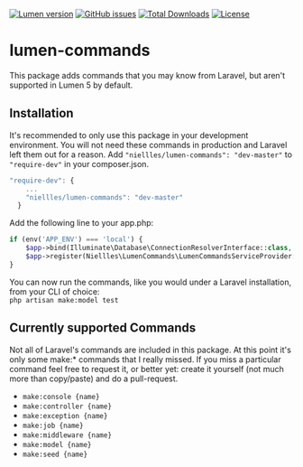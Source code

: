 [![Lumen version](https://img.shields.io/badge/lumen-5.*.*-blue.svg)](https://github.com/Niellles/lumen-commands/) [![GitHub issues](https://img.shields.io/github/issues/Niellles/lumen-commands.svg)](https://github.com/Niellles/lumen-commands/issues) [![Total Downloads](https://poser.pugx.org/niellles/lumen-commands/downloads?format=plastic)](https://packagist.org/packages/niellles/lumen-commands) [![License](https://poser.pugx.org/niellles/lumen-commands/license?format=plastic)](https://packagist.org/packages/niellles/lumen-commands)

# lumen-commands
This package adds commands that you may know from Laravel, but aren't supported in Lumen 5 by default.

## Installation
It's recommended to only use this package in your development environment. You will not need these commands in production and Laravel left them out for a reason.
Add `"niellles/lumen-commands": "dev-master"` to `"require-dev"` in your composer.json.
```javascript
"require-dev": {
    ...
    "niellles/lumen-commands": "dev-master"
  }
```

Add the following line to your app.php:
```php
if (env('APP_ENV') === 'local') {
    $app->bind(Illuminate\Database\ConnectionResolverInterface::class, Illuminate\Database\ConnectionResolver::class);
    $app->register(Niellles\LumenCommands\LumenCommandsServiceProvider::class);
}
```

You can now run the commands, like you would under a Laravel installation, from your CLI of choice:  
`php artisan make:model test`

## Currently supported Commands
Not all of Laravel's commands are included in this package. At this point it's only some make:* commands that I really missed.
If you miss a particular command feel free to request it, or better yet: create it yourself (not much more than copy/paste) and do a pull-request.
 
* `make:console {name}`
* `make:controller {name}`
* `make:exception {name}`
* `make:job {name}`
* `make:middleware {name}`
* `make:model {name}`
* `make:seed {name}`

